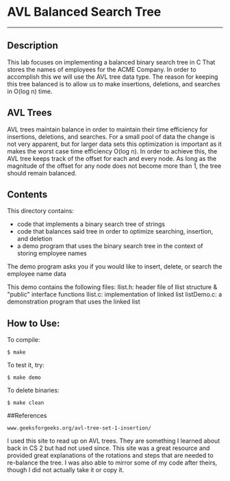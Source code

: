 AVL Balanced Search Tree
===

---

Description
---
This lab focuses on implementing a balanced binary search tree in C
That stores the names of employees for the ACME Company. In order to
accomplish this we will use the AVL tree data type. The reason for
keeping this tree balanced is to allow us to make insertions,
deletions, and searches in O(log n) time.

AVL Trees
---
AVL trees maintain balance in order to maintain their time
efficiency for insertions, deletions, and searches. For a small pool
of data the change is not very apparent, but for larger data sets this
optimization is important as it makes the worst case time efficiency
O(log n). In order to achieve this, the AVL tree keeps track of the
offset for each and every node. As long as the magnitude of the offset
for any node does not become more than 1, the tree should remain
balanced.

Contents
---
This directory contains:
* code that implements a binary search tree of strings
* code that balances said tree in order to optimize searching,
insertion, and deletion
* a demo program that uses the binary search tree in the context of
storing employee names

The demo program asks you if you would like to insert, delete, or
search the employee name data

This demo contains the following files:
 llist.h: header file of llist structure & "public" interface functions
 llist.c: implementation of linked list
 listDemo.c: a demonstration program that uses the linked list

How to Use:
---
To compile:
~~~
$ make
~~~

To test it, try:
~~~
$ make demo
~~~

To delete binaries:
~~~
$ make clean
~~~

##References

~~~
www.geeksforgeeks.org/avl-tree-set-1-insertion/
~~~
I used this site to read up on AVL trees. They are something I learned
about back in CS 2 but had not used since. This site was a great
resource and provided great explanations of the rotations and steps
that are needed to re-balance the tree. I was also able to mirror some
of my code after theirs, though I did not actually take it or copy
it. 